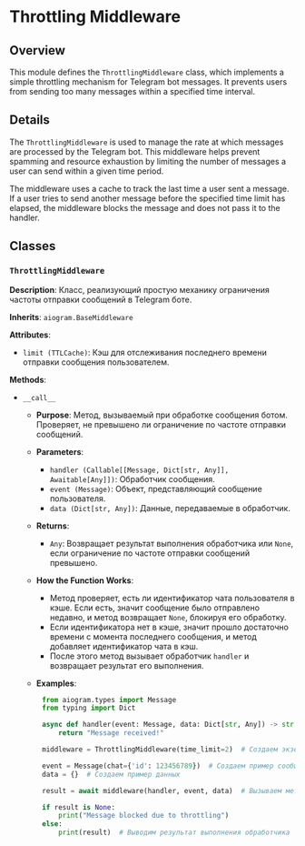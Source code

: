 # Throttling Middleware

## Overview

This module defines the `ThrottlingMiddleware` class, which implements a simple throttling mechanism for Telegram bot messages. It prevents users from sending too many messages within a specified time interval.

## Details

The `ThrottlingMiddleware` is used to manage the rate at which messages are processed by the Telegram bot. This middleware helps prevent spamming and resource exhaustion by limiting the number of messages a user can send within a given time period.

The middleware uses a cache to track the last time a user sent a message. If a user tries to send another message before the specified time limit has elapsed, the middleware blocks the message and does not pass it to the handler.

## Classes

### `ThrottlingMiddleware`

**Description**: Класс, реализующий простую механику ограничения частоты отправки сообщений в Telegram боте. 

**Inherits**:  `aiogram.BaseMiddleware`

**Attributes**:

- `limit (TTLCache)`: Кэш для отслеживания последнего времени отправки сообщения пользователем.

**Methods**:

- `__call__`
    - **Purpose**: Метод, вызываемый при обработке сообщения ботом. Проверяет, не превышено ли ограничение по частоте отправки сообщений.

    - **Parameters**:
        - `handler (Callable[[Message, Dict[str, Any]], Awaitable[Any]])`: Обработчик сообщения.
        - `event (Message)`: Объект, представляющий сообщение пользователя.
        - `data (Dict[str, Any])`: Данные, передаваемые в обработчик.

    - **Returns**:
        - `Any`: Возвращает результат выполнения обработчика или `None`, если ограничение по частоте отправки сообщений превышено.

    - **How the Function Works**:
        - Метод проверяет, есть ли идентификатор чата пользователя в кэше. Если есть, значит сообщение было отправлено недавно, и метод возвращает `None`, блокируя его обработку.
        - Если идентификатора нет в кэше, значит прошло достаточно времени с момента последнего сообщения, и метод добавляет идентификатор чата в кэш.
        - После этого метод вызывает обработчик `handler` и возвращает результат его выполнения.

    - **Examples**:

```python
        from aiogram.types import Message
        from typing import Dict

        async def handler(event: Message, data: Dict[str, Any]) -> str:
            return "Message received!"

        middleware = ThrottlingMiddleware(time_limit=2)  # Создаем экземпляр класса

        event = Message(chat={'id': 123456789})  # Создаем пример сообщения
        data = {}  # Создаем пример данных

        result = await middleware(handler, event, data)  # Вызываем метод `__call__`

        if result is None:
            print("Message blocked due to throttling")
        else:
            print(result)  # Выводим результат выполнения обработчика
```